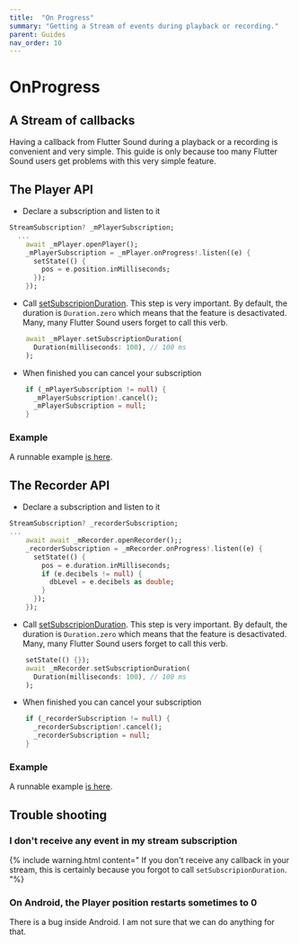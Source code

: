 ```yaml
---
title:  "On Progress"
summary: "Getting a Stream of events during playback or recording."
parent: Guides
nav_order: 10
---
```

# OnProgress
## A Stream of callbacks

Having a callback from Flutter Sound during a playback or a recording is convenient and very simple.
This guide is only because too many Flutter Sound users
get problems with this very simple feature.

## The Player API

- Declare a subscription and listen to it
```dart
StreamSubscription? _mPlayerSubscription;
  ...
    await _mPlayer.openPlayer();
    _mPlayerSubscription = _mPlayer.onProgress!.listen((e) {
      setState(() {
        pos = e.position.inMilliseconds;
      });
    });
```

- Call [setSubscripionDuration](/api/public_flutter_sound_player/FlutterSoundPlayer/setSubscriptionDuration.html). This step is very important. By default, the duration is `Duration.zero` which means that the feature is desactivated. Many, many Flutter Sound users forget to call this verb.
```dart
    await _mPlayer.setSubscriptionDuration(
      Duration(milliseconds: 100), // 100 ms
    );
```

- When finished you can cancel your subscription
```dart
    if (_mPlayerSubscription != null) {
      _mPlayerSubscription!.cancel();
      _mPlayerSubscription = null;
    }
```

### Example

A runnable example [is here](/tau/examples/ex_player_onProgress.html).


## The Recorder API

- Declare a subscription and listen to it
```dart
StreamSubscription? _recorderSubscription;
...
    await await _mRecorder.openRecorder();;
    _recorderSubscription = _mRecorder.onProgress!.listen((e) {
      setState(() {
        pos = e.duration.inMilliseconds;
        if (e.decibels != null) {
          dbLevel = e.decibels as double;
        }
      });
    });
```

- Call [setSubscripionDuration](/api/public_flutter_sound_recorder/FlutterSoundRecorder/setSubscriptionDuration.html). This step is very important. By default, the duration is `Duration.zero` which means that the feature is desactivated. Many, many Flutter Sound users forget to call this verb.
```dart
    setState(() {});
    await _mRecorder.setSubscriptionDuration(
      Duration(milliseconds: 100), // 100 ms
    );
```

- When finished you can cancel your subscription
```dart
    if (_recorderSubscription != null) {
      _recorderSubscription!.cancel();
      _recorderSubscription = null;
    }
```

### Example
A runnable example [is here](/tau/examples/ex_recorder_onProgress.html).

## Trouble shooting

### I don't receive any event in my stream subscription
{% include warning.html content="
If you don't receive any callback in your stream, this is certainly because you forgot to call `setSubscripionDuration`.
"%}


### On Android, the Player position restarts sometimes to 0

There is a bug inside Android. I am not sure that we can do anything for that.